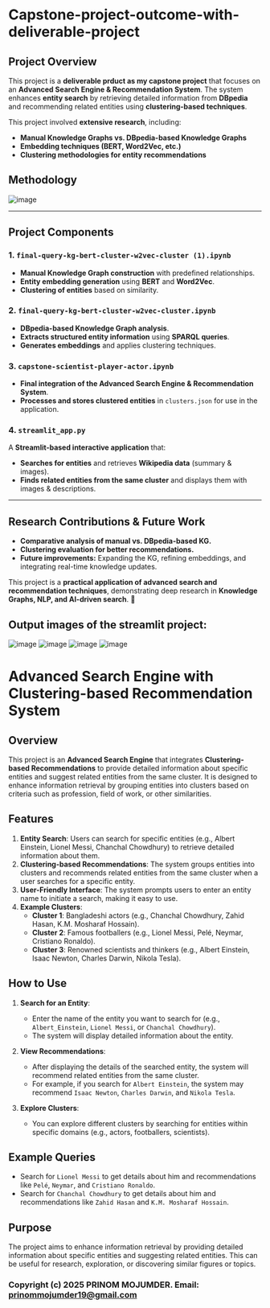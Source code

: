 # **Capstone-project-outcome-with-deliverable-project**

## **Project Overview**
This project is a **deliverable prduct as my capstone project** that focuses on an **Advanced Search Engine & Recommendation System**. The system enhances **entity search** by retrieving detailed information from **DBpedia** and recommending related entities using **clustering-based techniques**.

This project involved **extensive research**, including:

- **Manual Knowledge Graphs vs. DBpedia-based Knowledge Graphs**
- **Embedding techniques (BERT, Word2Vec, etc.)**
- **Clustering methodologies for entity recommendations**

## **Methodology**
![image](https://github.com/user-attachments/assets/b9f24bb0-a5ee-4743-9ab7-662ae2c358cf)

---

## **Project Components**

### **1. `final-query-kg-bert-cluster-w2vec-cluster (1).ipynb`**
- **Manual Knowledge Graph construction** with predefined relationships.
- **Entity embedding generation** using **BERT** and **Word2Vec**.
- **Clustering of entities** based on similarity.

### **2. `final-query-kg-bert-cluster-w2vec-cluster.ipynb`**
- **DBpedia-based Knowledge Graph analysis**.
- **Extracts structured entity information** using **SPARQL queries**.
- **Generates embeddings** and applies clustering techniques.

### **3. `capstone-scientist-player-actor.ipynb`**
- **Final integration of the Advanced Search Engine & Recommendation System**.
- **Processes and stores clustered entities** in `clusters.json` for use in the application.

### **4. `streamlit_app.py`**
A **Streamlit-based interactive application** that:
- **Searches for entities** and retrieves **Wikipedia data** (summary & images).
- **Finds related entities from the same cluster** and displays them with images & descriptions.

---

## **Research Contributions & Future Work**
- **Comparative analysis of manual vs. DBpedia-based KG.**
- **Clustering evaluation for better recommendations.**
- **Future improvements:** Expanding the KG, refining embeddings, and integrating real-time knowledge updates.

This project is a **practical application of advanced search and recommendation techniques**, demonstrating deep research in **Knowledge Graphs, NLP, and AI-driven search**. 🚀

## **Output images of the streamlit project:**
![image](https://github.com/user-attachments/assets/276e56bf-c39f-4e32-8354-30e39b475329)
![image](https://github.com/user-attachments/assets/4fd754a4-6095-45e6-a3ab-2eb029220c72)
![image](https://github.com/user-attachments/assets/7d1a2fd5-32a5-4745-9bcc-e52adc4e5ab9)
![image](https://github.com/user-attachments/assets/a9f96e01-7647-4e21-bb3d-79322cb0024b)

# Advanced Search Engine with Clustering-based Recommendation System

## Overview
This project is an **Advanced Search Engine** that integrates **Clustering-based Recommendations** to provide detailed information about specific entities and suggest related entities from the same cluster. It is designed to enhance information retrieval by grouping entities into clusters based on criteria such as profession, field of work, or other similarities.

## Features
1. **Entity Search**: Users can search for specific entities (e.g., Albert Einstein, Lionel Messi, Chanchal Chowdhury) to retrieve detailed information about them.
2. **Clustering-based Recommendations**: The system groups entities into clusters and recommends related entities from the same cluster when a user searches for a specific entity.
3. **User-Friendly Interface**: The system prompts users to enter an entity name to initiate a search, making it easy to use.
4. **Example Clusters**:
   - **Cluster 1**: Bangladeshi actors (e.g., Chanchal Chowdhury, Zahid Hasan, K.M. Mosharaf Hossain).
   - **Cluster 2**: Famous footballers (e.g., Lionel Messi, Pelé, Neymar, Cristiano Ronaldo).
   - **Cluster 3**: Renowned scientists and thinkers (e.g., Albert Einstein, Isaac Newton, Charles Darwin, Nikola Tesla).

## How to Use
1. **Search for an Entity**:
   - Enter the name of the entity you want to search for (e.g., `Albert_Einstein`, `Lionel Messi`, or `Chanchal Chowdhury`).
   - The system will display detailed information about the entity.

2. **View Recommendations**:
   - After displaying the details of the searched entity, the system will recommend related entities from the same cluster.
   - For example, if you search for `Albert Einstein`, the system may recommend `Isaac Newton`, `Charles Darwin`, and `Nikola Tesla`.

3. **Explore Clusters**:
   - You can explore different clusters by searching for entities within specific domains (e.g., actors, footballers, scientists).

## Example Queries
- Search for `Lionel Messi` to get details about him and recommendations like `Pelé`, `Neymar`, and `Cristiano Ronaldo`.
- Search for `Chanchal Chowdhury` to get details about him and recommendations like `Zahid Hasan` and `K.M. Mosharaf Hossain`.

## Purpose
The project aims to enhance information retrieval by providing detailed information about specific entities and suggesting related entities. This can be useful for research, exploration, or discovering similar figures or topics.


### **Copyright (c) 2025 PRINOM MOJUMDER. Email: prinommojumder19@gmail.com**


